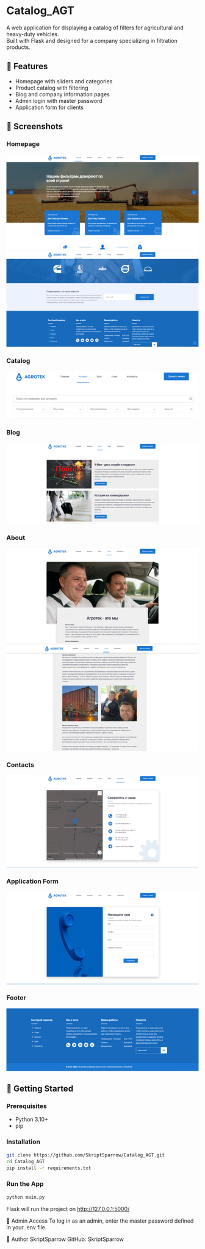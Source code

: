 # Catalog_AGT

A web application for displaying a catalog of filters for agricultural and heavy-duty vehicles.  
Built with Flask and designed for a company specializing in filtration products.

## 🔧 Features

- Homepage with sliders and categories
- Product catalog with filtering
- Blog and company information pages
- Admin login with master password
- Application form for clients

## 📸 Screenshots

### Homepage  
![Homepage](static/screenshots/1.png)
![Homepage](static/screenshots/2.png)

### Catalog  
![Catalog](static/screenshots/3.png)

### Blog  
![Catalog](static/screenshots/4.png)

### About  
![Catalog](static/screenshots/5.png)
![Catalog](static/screenshots/6.png)

### Contacts  
![Catalog](static/screenshots/7.png)

### Application Form  
![Apply](static/screenshots/8.png)

### Footer  
![Catalog](static/screenshots/9.png)

## 🚀 Getting Started

### Prerequisites

- Python 3.10+
- pip

### Installation

```bash
git clone https://github.com/SkriptSparrow/Catalog_AGT.git
cd Catalog_AGT
pip install -r requirements.txt
```

### Run the App
```bash
python main.py
```
Flask will run the project on http://127.0.0.1:5000/


🔐 Admin Access
To log in as an admin, enter the master password defined in your .env file.


👤 Author
SkriptSparrow
GitHub: SkriptSparrow

